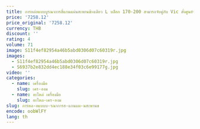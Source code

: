 ```yaml
---
title: การหล่อแบบบูรณาการสี่แกนแผ่นสะพานข้างเดียว L บล็อก 170-200 สามารถจับคู่กับ Vic ตั้งศูนย์จุดศูนย์กลางตัวเองห้าแกน
price: '7258.12'
price_original: '7258.12'
currency: THB
discount: ''
rating: 4
volume: 71
image: S11f4ef82954a46b5abd0306d07c60319r.jpg
images:
  - S11f4ef82954a46b5abd0306d07c60319r.jpg
  - S6937b2e832dd4ec188e34f03c6e99177g.jpg
video: ''
categories:
  - name: เครื่องมือ
    slug: เคร-องม
  - name: อะไหล่ เครื่องมือ
    slug: อะไหล-เคร-องม
slug: การหล-อแบบบ-รณาการส-แกนแผ-นสะพานข
encode: oobWlFY
lang: th
---
```

  